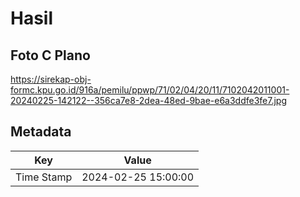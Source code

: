 # Hasil

## Foto C Plano

https://sirekap-obj-formc.kpu.go.id/916a/pemilu/ppwp/71/02/04/20/11/7102042011001-20240225-142122--356ca7e8-2dea-48ed-9bae-e6a3ddfe3fe7.jpg


## Metadata

| Key        | Value               |
| ---------- | ------------------- |
| Time Stamp | 2024-02-25 15:00:00 |



